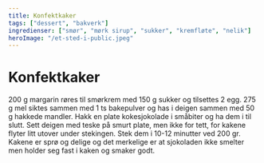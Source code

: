 ```yaml
---
title: Konfektkaker
tags: ["dessert", "bakverk"]
ingredienser: ["smør", "mørk sirup", "sukker", "kremfløte", "nelik"]
heroImage: "/et-sted-i-public.jpeg"
---
```


# Konfektkaker

200 g margarin røres til smørkrem med 150 g sukker og tilsettes 2 egg. 275 g mel siktes sammen med 1 ts bakepulver og has i deigen sammen med 50 g hakkede mandler. Hakk en plate kokesjokolade i småbiter og ha dem i til slutt. Sett deigen med teske på smurt plate, men ikke for tett, for kakene flyter litt utover under stekingen. Stek dem i 10-12 minutter ved 200 gr. Kakene er sprø og delige og det merkelige er at sjokoladen ikke smelter men holder seg fast i kaken og smaker godt.
